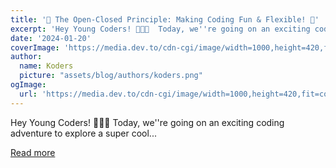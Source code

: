 ```yaml
---
title: '🌟 The Open-Closed Principle: Making Coding Fun & Flexible! 🎉'
excerpt: 'Hey Young Coders! 🚀👦👧  Today, we''re going on an exciting coding adventure to explore a super cool...'
date: '2024-01-20'
coverImage: 'https://media.dev.to/cdn-cgi/image/width=1000,height=420,fit=cover,gravity=auto,format=auto/https%3A%2F%2Fdev-to-uploads.s3.amazonaws.com%2Fuploads%2Farticles%2Fzrademyw1jkumngpy5qm.png'
author:
  name: Koders
  picture: "assets/blog/authors/koders.png"
ogImage:
  url: 'https://media.dev.to/cdn-cgi/image/width=1000,height=420,fit=cover,gravity=auto,format=auto/https%3A%2F%2Fdev-to-uploads.s3.amazonaws.com%2Fuploads%2Farticles%2Fzrademyw1jkumngpy5qm.png'
---
```


Hey Young Coders! 🚀👦👧  Today, we''re going on an exciting coding adventure to explore a super cool...

[Read more](https://dev.to/mohitkadwe19/the-open-closed-principle-making-coding-fun-flexible-14mb)
